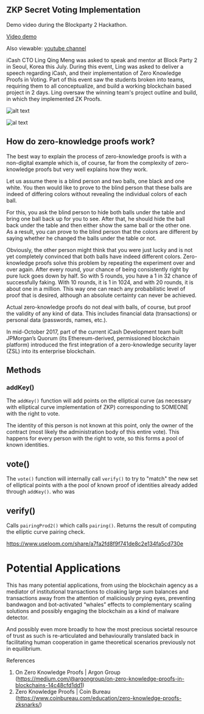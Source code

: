 ## ZKP Secret Voting Implementation

Demo video during the Blockparty 2 Hackathon.  

[Video demo](https://www.useloom.com/share/a7fa2fd8f9f741de8c2e134fa5cd730e)

Also viewable: [youtube channel](https://youtu.be/PGgE1TQl9Kk)

iCash CTO Ling Qing Meng was asked to speak and mentor at Block Party 2 in Seoul, Korea this July. During this event, Ling was asked to deliver a speech regarding iCash, and their implementation of Zero Knowledge Proofs in Voting. Part of this event saw the students broken into teams, requiring them to all conceptualize, and build a working blockchain based project in 2 days. Ling oversaw the winning team's project outline and build, in which they implemented ZK Proofs. 

![alt text](https://i.imgur.com/doxOtL3.jpg) 

![al text](https://i.imgur.com/2tcOAql.jpg)


## How do zero-knowledge proofs work?
The best way to explain the process of zero-knowledge proofs is with a non-digital example which is, of course, far from the complexity of zero-knowledge proofs but very well explains how they work.

Let us assume there is a blind person and two balls, one black and one white. You then would like to prove to the blind person that these balls are indeed of differing colors without revealing the individual colors of each ball.


For this, you ask the blind person to hide both balls under the table and bring one ball back up for you to see. After that, he should hide the ball back under the table and then either show the same ball or the other one. As a result, you can prove to the blind person that the colors are different by saying whether he changed the balls under the table or not.

Obviously, the other person might think that you were just lucky and is not yet completely convinced that both balls have indeed different colors. Zero-knowledge proofs solve this problem by repeating the experiment over and over again. After every round, your chance of being consistently right by pure luck goes down by half. So with 5 rounds, you have a 1 in 32 chance of successfully faking. With 10 rounds, it is 1 in 1024, and with 20 rounds, it is about one in a million. This way one can reach any probabilistic level of proof that is desired, although an absolute certainty can never be achieved.

Actual zero-knowledge proofs do not deal with balls, of course, but proof the validity of any kind of data. This includes financial data (transactions) or personal data (passwords, names, etc.).

In mid-October 2017, part of the current iCash Development team built JPMorgan’s Quorum (its Ethereum-derived, permissioned blockchain platform) introduced the first integration of a zero-knowledge security layer (ZSL) into its enterprise blockchain.

## Methods

### addKey() 

The `addKey()` function will add points on the elliptical curve (as necessary with elliptical curve implementation of ZKP) corresponding to SOMEONE with the right to vote.  
  
The identity of this person is not known at this point, only the owner of the contract (most likely the administration body of this entire vote). This happens for every person with the right to vote, so this forms a pool of known identities.  
  
## vote()  

The `vote()` function will internally call `verify()` to try to "match" the new set of elliptical points with a the pool of known proof of identities already added through `addKey()`.  who was   

## verify()

Calls `pairingProd2()` which calls `pairing()`. Returns the result of computing the elliptic curve pairing check.  


https://www.useloom.com/share/a7fa2fd8f9f741de8c2e134fa5cd730e

# Potential Applications

This has many potential applications, from using the blockchain agency as a mediator of institutional transactions to cloaking large sum balances and transactions away from the attention of maliciously prying eyes, preventing bandwagon and bot-activated “whales” effects to complementary scaling solutions and possibly engaging the blockchain as a kind of malware detector.

And possibly even more broadly to how the most precious societal resource of trust as such is re-articulated and behaviourally translated back in facilitating human cooperation in game theoretical scenarios previously not in equilibrium.


References
1. On Zero Knowledge Proofs | Argon Group (https://medium.com/@argongroup/on-zero-knowledge-proofs-in-blockchains-14c48cfd1dd1) 
2. Zero Knowledge Proofs | Coin Bureau (https://www.coinbureau.com/education/zero-knowledge-proofs-zksnarks/)
